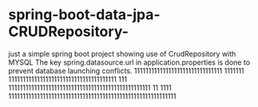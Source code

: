 # spring-boot-data-jpa-CRUDRepository-
just a simple spring boot project showing use of CrudRepository with MYSQL
The key spring.datasource.url in application.properties is done to prevent database launching conflicts.
1111111111111111111111111111111
1111111
11111111111111111111111111111111111111
111
11111111111111111111111111111111111111111111111111
11
1111
11111111111111111111111111111111111111111111111111111111111
